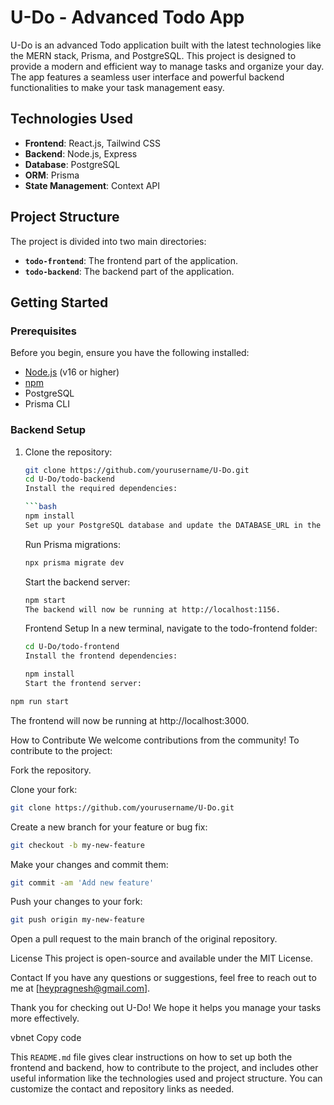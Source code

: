 # U-Do - Advanced Todo App

U-Do is an advanced Todo application built with the latest technologies like the MERN stack, Prisma, and PostgreSQL. This project is designed to provide a modern and efficient way to manage tasks and organize your day. The app features a seamless user interface and powerful backend functionalities to make your task management easy.

## Technologies Used

- **Frontend**: React.js, Tailwind CSS
- **Backend**: Node.js, Express
- **Database**: PostgreSQL
- **ORM**: Prisma
- **State Management**: Context API

## Project Structure

The project is divided into two main directories:

- **`todo-frontend`**: The frontend part of the application.
- **`todo-backend`**: The backend part of the application.

## Getting Started

### Prerequisites

Before you begin, ensure you have the following installed:

- [Node.js](https://nodejs.org/) (v16 or higher)
- [npm](https://www.npmjs.com/)
- PostgreSQL
- Prisma CLI

### Backend Setup

1. Clone the repository:

   ````bash
   git clone https://github.com/yourusername/U-Do.git
   cd U-Do/todo-backend
   Install the required dependencies:

   ```bash
   npm install
   Set up your PostgreSQL database and update the DATABASE_URL in the .env file with your PostgreSQL connection string.
   ````

   Run Prisma migrations:

   ```bash
   npx prisma migrate dev
   ```

   Start the backend server:

   ```bash
   npm start
   The backend will now be running at http://localhost:1156.
   ```

   Frontend Setup
   In a new terminal, navigate to the todo-frontend folder:

   ```bash
   cd U-Do/todo-frontend
   Install the frontend dependencies:
   ```

   ```bash
   npm install
   Start the frontend server:
   ```

```bash
npm run start
```

The frontend will now be running at http://localhost:3000.

How to Contribute
We welcome contributions from the community! To contribute to the project:

Fork the repository.

Clone your fork:

```bash
git clone https://github.com/yourusername/U-Do.git
```

Create a new branch for your feature or bug fix:

```bash
git checkout -b my-new-feature
```

Make your changes and commit them:

```bash
git commit -am 'Add new feature'
```

Push your changes to your fork:

```bash
git push origin my-new-feature
```

Open a pull request to the main branch of the original repository.

License
This project is open-source and available under the MIT License.

Contact
If you have any questions or suggestions, feel free to reach out to me at [heypragnesh@gmail.com].

Thank you for checking out U-Do! We hope it helps you manage your tasks more effectively.

vbnet
Copy code

This `README.md` file gives clear instructions on how to set up both the frontend and backend, how to contribute to the project, and includes other useful information like the technologies used and project structure. You can customize the contact and repository links as needed.

